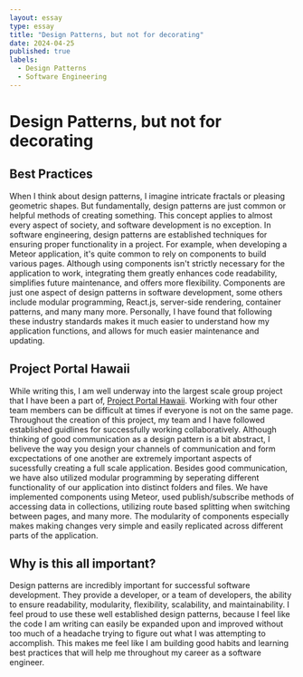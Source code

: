 ```yaml
---
layout: essay
type: essay
title: "Design Patterns, but not for decorating"
date: 2024-04-25
published: true
labels:
  - Design Patterns
  - Software Engineering
---
```


# Design Patterns, but not for decorating

## Best Practices
When I think about design patterns, I imagine intricate fractals or pleasing geometric shapes. But fundamentally, design patterns are just common or helpful methods of creating something. This concept applies to almost every aspect of society, and software development is no exception. In software engineering, design patterns are established techniques for ensuring proper functionality in a project. For example, when developing a Meteor application, it's quite common to rely on components to build various pages. Although using components isn't strictly necessary for the application to work, integrating them greatly enhances code readability, simplifies future maintenance, and offers more flexibility. Components are just one aspect of design patterns in software development, some others include modular programming, React.js, server-side rendering, container patterns, and many many more. Personally, I have found that following these industry standards makes it much easier to understand how my application functions, and allows for much easier maintenance and updating.

## Project Portal Hawaii
While writing this, I am well underway into the largest scale group project that I have been a part of, [Project Portal Hawaii](https://project-portal.live/). Working with four other team members can be difficult at times if everyone is not on the same page. Throughout the creation of this project, my team and I have followed established guidlines for successfully working collaboratively. Although thinking of good communication as a design pattern is a bit abstract, I beliveve the way you design your channels of communication and form excpectations of one another are extremely important aspects of sucessfully creating a full scale application. Besides good communication, we have also utilized modular programming by seperating different functionality of our application into distinct folders and files. We have implemented components using Meteor, used publish/subscribe methods of accessing data in collections, utilizing route based splitting when switching between pages, and many more. The modularity of components especially makes making changes very simple and easily replicated across different parts of the application.

## Why is this all important?
Design patterns are incredibly important for successful software development. They provide a developer, or a team of developers, the ability to ensure readability, modularity, flexibility, scalability, and maintainability. I feel proud to use these well established design patterns, because I feel like the code I am writing can easily be expanded upon and improved without too much of a headache trying to figure out what I was attempting to accomplish. This makes me feel like I am building good habits and learning best practices that will help me throughout my career as a software engineer.
